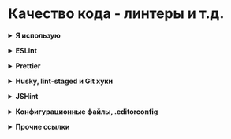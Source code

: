 # Качество кода - линтеры и т.д. #

<details><summary><b>Я использую</b></summary><p>

- Для работы с React JS в PhpStorm использую
    - [ESLint](https://eslint.org) - показывает ошибки, позволяет автоматически исправить некоторые из них
    - [Prettier](https://prettier.io/) - оформляет, форматирует код по образцу (пробелы, запятые и т.д.)
    - [Husky](https://github.com/typicode/husky) и [lint-staged](https://github.com/okonet/lint-staged) - позволяет запускать эти проверки перед отправкой коммита. Использует возможности [Git hooks](https://git-scm.com/book/ru/v2/%D0%9D%D0%B0%D1%81%D1%82%D1%80%D0%BE%D0%B9%D0%BA%D0%B0-Git-%D0%A5%D1%83%D0%BA%D0%B8-%D0%B2-Git).
- Отказался
    - [JSHint](https://jshint.com/) - не разобрался как отключить некоторые ошибки. Например, не умеет воспринимать стрелочные функции в классовых компонентах React JS, даже в режиме ES6. Пишет "Class properties must be methods". Возможно сейчас ситуация улучшилась, но пока не актуально

<br></p></details>


<details><summary><b>ESLint</b></summary><p>

- Линтер — это помощник по части «здоровья» кода. Вы определяете список правил и в дальнейшем, при настроенном плагине в вашем редакторе, он как Microsoft Word «проферка орфографии» проверяет все, что вы написали. Например, определили переменную, но нигде не используете? Сработает правило: no-unused-vars (долой неиспользуемые переменные) и переменная будет подчеркнута.
- Когда вы видите «подчеркивание», и после наведения видите в скобочках название правила — не нужно бежать гуглить. Нужно идти на сайт [eslint.org](https://eslint.org/docs/rules/) и там в «поиск» вставлять текст ошибки, будет быстрее.
- Суть линтинга с помощью ESLint заключается в парсерах, которые трансформируют код в AST (Abstract Syntax Tree) для дальнейшей программной обработки, и плагинах, которые содержат правила.
- Чтобы достичь большей консистентности кодовой базы, можно выбрать и добавить в конфиг ESLint правила одного из популярных стайл гайдов:
   - AirBnB: самый популярный и строгий из этих трёх, обязательные замыкающие запятые и точки с запятыми.
   - Google: похож на AirBnB в плане форматирования, но менее строгий, обязательные комментарии JSDoc.
   - StandartJS: запрещает использовать замыкающие запятые и точки с запятыми.
- Выбирайте реализацию стайл гайда на TypeScript, потому что правила для JavaScript могут неправильно отрабатывать на TypeScript.
- Поиск ошибок производится следующим образом:
  - автоматически в процессе написания кода (нужно настроить инспектор синтаксиса в PhpStorm)- ошибки подсвечиваются, выдаётся всплывающее сообщение с комментарием
  - при совершении опр. действий, например при сохранении файла (нужно настроить плагин линтера в PhpStorm)
  - при запуске в консоли команды, например `lint` (нужно настроить скрипты в файле `package.json`) - в консоли будет выведена подробная информация - в каком файле на какой строке какая ошибка. Можно не писать команду в консоли, а вызывать из выпадающего меню `Run` в PhpStorm
  - если настроить скрипт в файле `package.json` - можно также вызывать команду исправления ошибок (через консоль или из выпадающего меню `Run`). Исправляет не все, но многие. 
<br>
<br>

**Установка / Настройка**
- поддержка JSHint включена в PhpStrom по-умолчанию, никаких доп. плагинов к самому PhpStrom ставить не надо
- устанавливаю ESLint локально в проекте 
  - кажется, нужно только если не использую `Create React APP`
  - `yarn add eslint eslint-plugin-react eslint-plugin-jsx-a11y --dev`
- рекомендуют поставить эти плагины
  - `yarn add eslint-plugin-prettier eslint-config-prettier babel-eslint --dev`
- закидываю в корень свой конфигурационный файл `.eslintrc.json`
- если я использую дополнительные плагины, например `React` и `JSX A11y` - их надо включить в секции `extends`
    - пример
      ```
      "extends": [
        "eslint:recommended",
        "plugin:react/recommended",
        "plugin:jsx-a11y/recommended"
      ],
- в настройках PhpStorm
  - включаю режим `React JSX` - `Settings\Languages & Frameworks\JavaScript`
    - Если варианта `React JSX` нет - можно выбрать `ECMAScript 6+`
  - включаю `ESLint` в настройках PhpStorm
      - `Settings\Languages & Frameworks\JavaScript\Code Quality Tool`
  - настраиваю `Settings\Languages & Frameworks\JavaScript\Code Quality Tool\ES Lint`
    - включаю `manual ES Lint configuration`
    - указываю путь к папке `ESLint package`
      - например `D:\Work\_Localsites\legmo_hotquotes\node_modules\eslint`
      - т.е. указываю путь не к глобальному модулю, а к модулю из Create React App, внутри проекта
    - указываю папку `Working directories`
      - например `D:\Work\_Localsites\legmo_hotquotes\src`
    - указываю путь к файлу конфигурации `Configuration file`
      - например D:\Work\_Localsites\legmo_hotquotes\.eslintrc.json
      - Его пришлось убрать и перевести в режим `Automatic search`. Плюс убрать все конфиг файлы ESLint из папок верхних уровней (`D:\Work\_Localsites`, `D:\Work\` и т.д.). После этого PhpStorm "увидел" конфиг файл в проекте
  - чтобы получать предупреждения об ошибках в синтаксисе JSX - открыть раздел настроек `Editor | Inspections`
    - включаю инспектор синтаксиса `React JSX` в `JavaScript and TypeScript | General node`.
- в файле `package.json` (корень проекта) дописываю команды в секцию "scripts"
  - например:
  ```
  "scripts": {
    <что там было>
    "lint": "eslint --debug src/",
    "lint-fix": "eslint --debug src/ --fix"
  },
  ```
- Настраиваю файл `.eslintignore` - чтобы исключить из проверки директории/файлы указываем их в виде списка
  - За основу можно взять .gitignore
  <br>
  <br>

**Плагины**
- Eslint-plugin-react
  - [GitHub](https://github.com/jsx-eslint/eslint-plugin-react)
  - Обратите внимание, что поддержка синтаксиса JSX — это не то же самое, что поддержка React.
  - React применяет к синтаксису JSX особую семантику, которую ESLint не распознает.
  - Мы рекомендуем использовать `eslint-plugin-react`, если вы используете React и хотите использовать семантику React.
- Eslint-plugin-jsx-a11y
  - [GitHub](https://github.com/jsx-eslint/eslint-plugin-jsx-a11y)
  - предоставляет правила, касающиеся доступности JSX-элементов для людей с ограниченными возможностями.
- Eslint-plugin-prettier
  - [GitHub](https://github.com/prettier/eslint-plugin-prettier)
  - помогает совместной работе ESLint и Prettier. Выглядит это следующим образом: когда Prettier форматирует код, он делает это с учётом правил ESLint.
<br>
<br>

**Автоматическая правка некоторых ошибок ESLint**
- Настрой PhpStorm - ёSettings\Languages & Frameworks\JavaScript\Code Quality Tool\ES Lint` - внизу галочка `Run eslint --fix on save`
- [Официальная документация (eng)](https://eslint.org/docs/user-guide/command-line-interface#fixing-problems)
<br>
<br>

**Файл конфигурации**
- Имеет следующую структуру:
    ```
    module.exports = { 
       env:{}, 
       extends: {}, 
       plugin: {}, 
       parser: {}, 
       parserOptions: {}, 
       rules: {},
    };
- **env** — позволяет задавать список сред, код для которых планируется проверять. В нашем случае тут имеются свойства es6, browser и node, установленные в true. 
  - es6 - включает возможности ES6 за исключением модулей (эта возможность автоматически устанавливает, в блоке parserOptions, параметр ecmaVersion в значение 6). 
  - browser - подключает глобальные переменные браузера, такие, как Windows. 
  - node - добавляет глобальные переменные среды Node.js и области видимости, например — global. 
- **extends** — представляет собой массив строк с конфигурациями, при этом каждая дополнительная конфигурация расширяет предыдущую. Здесь используются правила линтинга airbnb, которые расширены до jest и затем расширены до jest-enzyme.
- **plugins** — тут представлены правила линтинга, которые мы хотим использовать. У нас применяются правила babel, import, jsx-a11y, react, prettier, о которых мы уже говорили.
- **parser** — по умолчанию ESLint использует синтаксический анализатор Espree, но, если мы работаем с Babel, нам надо пользоваться Babel-ESLint.
- **parserOptions** — так как мы изменили стандартный синтаксический анализатор на babel-eslint, нам необходимо задать и свойства в этом блоке. Свойство ecmaVersion, установленное в значение 6, указывает ESLint на то, что проверяться будет ES6-код. Так как код мы пишем в EcmaScript-модулях, свойство sourceType установлено в значение module. И, наконец, так как мы используем React, что означает применение JSX, то в свойство ecmaFeatures записывается объект с ключом jsx, установленным в true.
- **rules** — позволяет настраивать правила ESLint. Все правила, которые мы расширили или добавили с помощью плагинов, можно менять или переопределять, и делается это именно в блоке rules.
<br>
<br>

**Пример файла конфигурации для ESLint (`.eslintrc.json`)**
```
    {
        "env": {
            "es6": true,
            "browser": true,
            "node": true
        },
        "parserOptions": {
            "ecmaVersion": "latest",
            "sourceType": "module",
            "ecmaFeatures": {
                "jsx": true
            }
        },
    "extends": [
        //  https://eslint.org/docs/rules/
        "eslint:recommended",
        "plugin:react/recommended",
        "plugin:jsx-a11y/recommended"
    ],
    "plugins": [
        "react"
    ],
    "rules": {
        //  https://eslint.org/docs/rules/semi
        //  "semi": 0, //Disable semicolon error
        "semi": "error",
        // https://eslint.org/docs/rules/no-multi-spaces
        "no-multi-spaces": [
            "warn",
            {
                "exceptions": {
                    "VariableDeclarator": true
                }
            }
        ],
        //  https://eslint.org/docs/rules/key-spacing
        "key-spacing": [
            "error",
            {
                "align": {
                    //          "beforeColon": true,
                    //          "afterColon": true,
                    "on": "value"
                }
            }
        ],
        "react/jsx-equals-spacing": "warn", // https://github.com/yannickcr/eslint-plugin-react/blob/master/docs/rules/jsx-equals-spacing.md
        "react/prop-types": "warn", // https://github.com/yannickcr/eslint-plugin-react/blob/master/docs/rules/prop-types.md
        "jsx-a11y/label-has-for": "warn", // https://github.com/evcohen/eslint-plugin-jsx-a11y/blob/master/docs/rules/label-has-for.md
        "linebreak-style": "off" // Does not work correctly on Windows.
        }
    }
```
<br>
<br>

**Заметки**
- любое правило можно отключить для куска кода
  - // eslint-disable-line no-unused-vars
  - /* eslint react/jsx-one-expression-per-line: "off" */
  - https://eslint.org/docs/user-guide/configuring.html#configuring-rules
  - https://eslint.org/docs/user-guide/configuring.html#disabling-rules-with-inline-comments
- любое правило можно "отключить" вообще - "semi": "off"
- любому правилу можно перевести в другой статус:
    - сделать предупреждением - "semi": "warn"
    - сделать ошибкой - "semi": "error"
- Не работают правила линтера или форматирование отличается от ожидаемого.
  - Возможно, это следствие наличия в проекте других конфигурационных файлов. Они имеют разный приоритет исполнения. Например, файл .editorconfig имеет высший приоритет, чем .eslintrc., поэтому линтер будет выставлять настройки с его помощью.
<br>
<br>

**Ссылки**
- [ESLint official site](https://eslint.org)
- [ESLint official site - rules list](https://eslint.org/docs/rules/)
- [Hexlet - Руководство Eslint + Prettier](https://ru.hexlet.io/blog/posts/rukovodstvo-eslint-prettier)
- [Хабр - Prettier, ESLint, Husky, Lint-Staged и EditorConfig: инструменты для написания аккуратного кода (2018)](https://habr.com/ru/company/ruvds/blog/428173/)
- [Хабр - Переносим Angular проект на ESLint, с Prettier, Husky и lint-staged (2020)](https://habr.com/ru/post/501830/)
- [Настройка ESLint, Prettier, pre-commit hook (create-react-app, visual studio code)](https://maxpfrontend.ru/vebinary/nastroyka-eslint-prettier-pre-commit-hook-create-react-app-visual-studio-code/)


<br></p></details>


<details><summary><b>Prettier</b></summary><p>

- это помощник по части оформления кода. Можно писать с пробелами перед именем свойства, кавычками, запятыми в последней строке и тд тп — преттир, настроенный на сохранение или на пре-коммит хук «перетрясет» ваши файлы и оформит их в соответствии с настройками, которых у него минимум. Это сделано специально, ибо чем меньше настроек, тем меньше конфигураций.
- Зачем использовать Prettier, если ESLint тоже умеет форматировать код? Ответ — Prettier форматирует код намного лучше: убирает всё форматирование и полностью переписывает код в едином стиле. Это позволяет разработчикам забыть о форматировании кода и не тратить время на обсуждение стиля кода на ревью. ESLint не всегда может всё исправить, часто он просто показывает "здесь ошибка", и править её требуется в ручном режиме.
<br>
<br>

**Установка / Настройка**
- Устанавливаю Prettier локально в проект (даже если использую Create React APP)
  - `yarn add --dev --exact prettier`
- Также рекомендуют поставить эти плагины
  - `yarn add eslint-plugin-prettier eslint-config-prettier babel-eslint --dev`
- В настройках `PhpStorm / Plugins` включаю плагин `Prettier`
- В настройках `PhpStorm / Languages & Frameworks / Javascript / Prettier`
  - указываю путь к `Prettier package`, например `D:\Work\_Localsites\legmo_hotquotes\node_modules\prettier`
  - включаю настройку `Run on Reformat code action`
  - включаю настройку `Run on save`
- Копирую в корень проекта файл конфигурации `.prettierrc.json`
- Создаю файл `.prettierignore` чтобы `Prettier CLI` и редакторы знали, какие файлы не следует форматировать.
  - команда создания файла через терминал: `echo {}> .prettierignore`
  - пример файла:
    ```
    # Ignore artifacts:
      build
      coverage
    ```
  - Основывайте свой `.prettierignore` на `.gitignore` и `.eslintignore` (если он у вас есть).
  - Если ваш проект еще не готов к форматированию, скажем, файлов HTML, добавьте в исключения *.html.
- В документации указан еще один способ конфигурации. Помимо конфигурационных файлов можно опубликовать свой конфиг как NPM-пакет, хотя бы даже только на GitHub. После этого вы сможете устанавливать свой собственный пакет во все свои проекты. Таким образом любой человек, который тоже захочет поработать над вашими проектами (контрибьютор на GitHub) будет использовать тот же конфиг-файл.
 <br>
 <br>

**Ссылки**
- [Prettier official site](https://prettier.io/)
- [Prettier official site - format options](https://prettier.io/docs/en/options.html)
- [Prettier official site - installation](https://prettier.io/docs/en/install.html)
- [Prettier official site - configuration](https://prettier.io/docs/en/configuration.html)
- [Начните использовать Prettier правильно](https://techrocks.ru/2021/02/19/prettier-configuration/)
- [Hexlet - Руководство Eslint + Prettier](https://ru.hexlet.io/blog/posts/rukovodstvo-eslint-prettier)
- [Хабр - Prettier, ESLint, Husky, Lint-Staged и EditorConfig: инструменты для написания аккуратного кода (2018)](https://habr.com/ru/company/ruvds/blog/428173/)
- [Хабр - Переносим Angular проект на ESLint, с Prettier, Husky и lint-staged (2020)](https://habr.com/ru/post/501830/)
- [Настройка ESLint, Prettier, pre-commit hook (create-react-app, visual studio code)](https://maxpfrontend.ru/vebinary/nastroyka-eslint-prettier-pre-commit-hook-create-react-app-visual-studio-code/)

<br></p></details>


<details><summary><b>Husky, lint-staged и Git хуки</b></summary><p>

- [Git хуки](https://git-scm.com/book/ru/v2/%D0%9D%D0%B0%D1%81%D1%82%D1%80%D0%BE%D0%B9%D0%BA%D0%B0-Git-%D0%A5%D1%83%D0%BA%D0%B8-%D0%B2-Git) — это скрипты, которые Git вызывает при определённых событиях: commit, push, recieve. С помощью них, мы можем запускать линтинг кода при создании коммита, чтобы в пул реквесты попадало меньше ошибок. 
- Для более удобной работы с Git хуками установим [Husky](https://github.com/typicode/husky)
- Чтобы проверять только тот код, который добавлен в коммит [lint-staged](https://github.com/okonet/lint-staged). Это полезно в больших проектах, где линтинг занимает много времени. Пакет Lint-staged позволяет проверять с помощью линтера индексированные файлы, что помогает предотвратить отправку в репозиторий кода с ошибками.

**Ссылки**
- [Husky official GitHub](https://github.com/typicode/husky)
- [lint-staged official GitHub](https://github.com/okonet/lint-staged)
- [Хуки в Git](https://git-scm.com/book/ru/v2/%D0%9D%D0%B0%D1%81%D1%82%D1%80%D0%BE%D0%B9%D0%BA%D0%B0-Git-%D0%A5%D1%83%D0%BA%D0%B8-%D0%B2-Git)
- [Хабр - Prettier, ESLint, Husky, Lint-Staged и EditorConfig: инструменты для написания аккуратного кода (2018)](https://habr.com/ru/company/ruvds/blog/428173/)
- [Хабр - Переносим Angular проект на ESLint, с Prettier, Husky и lint-staged (2020)](https://habr.com/ru/post/501830/)
- [Настройка ESLint, Prettier, pre-commit hook (create-react-app, visual studio code)](https://maxpfrontend.ru/vebinary/nastroyka-eslint-prettier-pre-commit-hook-create-react-app-visual-studio-code/)

<br></p></details>

<details><summary><b>JSHint</b></summary><p>

**Установка / Настройка**
- поддержка JSHint включена в PhpStrom по-умолчанию, никаких доп. плагинов к самому PhpStrom ставить не надо
- включаю режим `React JSX` в настройках PhpStrom `Settings\Languages & Frameworks\JavaScript`
    - Если варианта `React JSX` нет - можно выбрать `ECMAScript 6+`
- включаю JSHint в настройках PHP Strom `Settings\Languages & Frameworks\JavaScript\Code Quality Tool`
- указываю путь к Custom configuration file в настройках PHP Strom `Settings\Languages & Frameworks\JavaScript\Code Quality Tool`

<br></p></details>


<details><summary><b>Конфигурационные файлы, .editorconfig</b></summary><p>

- Разные члены вашей команды могут использовать разные редакторы. Принуждать их использовать какой-то один редактор ни к чему. Однако для того, чтобы все пользовались едиными настройками, касающимися, например, отступов или символов перевода строки, мы и применяем файл .editorconfig. Он помогает поддерживать единый набор правил в неоднородных командах.
- Конфигурационные файлы имеют разный приоритет исполнения. Например, файл .editorconfig имеет высший приоритет, чем .eslintrc., поэтому линтер будет выставлять настройки с его помощью.

**Ссылки**
- [Хабр - Prettier, ESLint, Husky, Lint-Staged и EditorConfig: инструменты для написания аккуратного кода (2018)](https://habr.com/ru/company/ruvds/blog/428173/)

<br></p></details>


<details><summary><b>Прочие ссылки</b></summary><p>
- [Hexlet - Руководство Eslint + Prettier](https://ru.hexlet.io/blog/posts/rukovodstvo-eslint-prettier)
- [Хабр - Prettier, ESLint, Husky, Lint-Staged и EditorConfig: инструменты для написания аккуратного кода (2018)](https://habr.com/ru/company/ruvds/blog/428173/)
- [Хабр - Переносим Angular проект на ESLint, с Prettier, Husky и lint-staged (2020)](https://habr.com/ru/post/501830/)
- [Настройка ESLint, Prettier, pre-commit hook (create-react-app, visual studio code)](https://maxpfrontend.ru/vebinary/nastroyka-eslint-prettier-pre-commit-hook-create-react-app-visual-studio-code/)

<br></p></details>